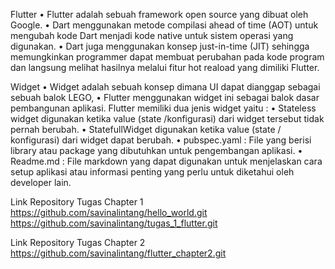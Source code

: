 Flutter
• Flutter adalah sebuah framework open source yang dibuat oleh Google. 
• Dart menggunakan metode compilasi ahead of time (AOT) untuk mengubah kode Dart menjadi kode native untuk sistem operasi yang digunakan. 
• Dart juga menggunakan konsep just-in-time (JIT) sehingga memungkinkan programmer dapat membuat perubahan pada kode program dan langsung melihat hasilnya melalui fitur hot reaload yang dimiliki Flutter.

Widget
• Widget adalah sebuah konsep dimana UI dapat dianggap sebagai sebuah balok LEGO, 
• Flutter menggunakan widget ini sebagai balok dasar pembangunan aplikasi. Flutter memiliki dua jenis widget yaitu : 
• Stateless widget digunakan ketika value (state /konfigurasi) dari widget tersebut tidak pernah berubah. 
• StatefullWidget digunakan ketika value (state / konfigurasi) dari widget dapat berubah. 
• pubspec.yaml : File yang berisi library atau package yang dibutuhkan untuk pengembangan aplikasi. 
• Readme.md : File markdown yang dapat digunakan untuk menjelaskan cara setup aplikasi atau informasi penting yang perlu untuk diketahui oleh developer lain.

Link Repository Tugas Chapter 1
https://github.com/savinalintang/hello_world.git https://github.com/savinalintang/tugas_1_flutter.git

Link Repository Tugas Chapter 2
https://github.com/savinalintang/flutter_chapter2.git
